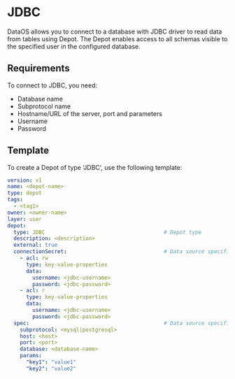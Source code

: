 # JDBC

DataOS allows you to connect to a database with JDBC driver to read data from tables using Depot. The Depot enables access to all schemas visible to the specified user in the configured database.

## Requirements

To connect to JDBC, you need:

- Database name
- Subprotocol name
- Hostname/URL of the server, port and parameters
- Username
- Password

## Template

To create a Depot of type ‘JDBC‘, use the following template:

```yaml
version: v1
name: <depot-name>
type: depot
tags:
  - <tag1>
owner: <owner-name>
layer: user
depot:
  type: JDBC                                      # Depot type
  description: <description>
  external: true
  connectionSecret:                               # Data source specific configurations
    - acl: rw
      type: key-value-properties
      data:
        username: <jdbc-username>
        password: <jdbc-password>
    - acl: r
      type: key-value-properties
      data:
        username: <jdbc-username>
        password: <jdbc-password>
  spec:                                           # Data source specific configurations
    subprotocol: <mysql|postgresql>
    host: <host>
    port: <port>
    database: <database-name>
    params:
      "key1": "value1"
      "key2": "value2"
```